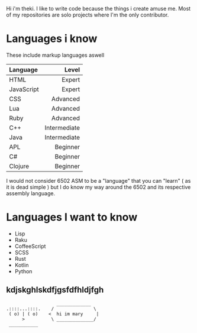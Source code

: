Hi i'm theki. I like to write code because the things i create amuse me. Most of my repositories are solo projects where I'm the only contributor.

# Languages i know
These include markup languages aswell

| Language | Level |
| :------- | ----: |
| HTML | Expert |
| JavaScript | Expert |
| CSS | Advanced |
| Lua | Advanced |
| Ruby | Advanced |
| C++ | Intermediate |
| Java | Intermediate |
| APL | Beginner |
| C# | Beginner |
| Clojure | Beginner |

I would not consider 6502 ASM to be a "language" that you can "learn" ( as it is dead simple ) but I do know my way around the 6502 and its respective assembly language.

# Languages I want to know

- Lisp
- Raku
- CoffeeScript
- SCSS
- Rust
- Kotlin
- Python

## kdjskghlskdfjgsfdfhldjfgh

```
                   _____________
.::::...::::.    /               \
 ( o) | ( o)    <  hi im mary     |
      >          \ ______________/
 ___________
```
